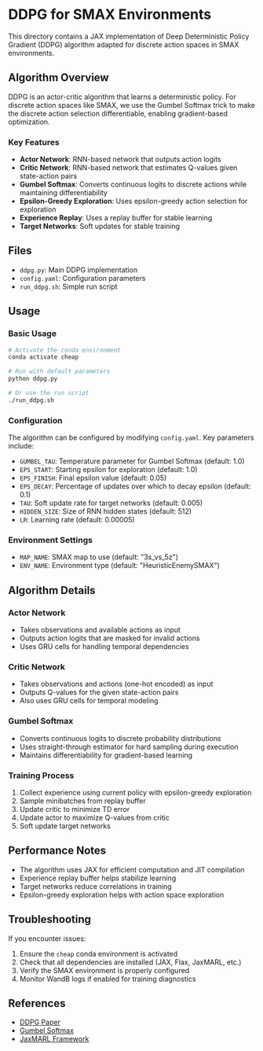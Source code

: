 # DDPG for SMAX Environments

This directory contains a JAX implementation of Deep Deterministic Policy Gradient (DDPG) algorithm adapted for discrete action spaces in SMAX environments.

## Algorithm Overview

DDPG is an actor-critic algorithm that learns a deterministic policy. For discrete action spaces like SMAX, we use the Gumbel Softmax trick to make the discrete action selection differentiable, enabling gradient-based optimization.

### Key Features

- **Actor Network**: RNN-based network that outputs action logits
- **Critic Network**: RNN-based network that estimates Q-values given state-action pairs
- **Gumbel Softmax**: Converts continuous logits to discrete actions while maintaining differentiability
- **Epsilon-Greedy Exploration**: Uses epsilon-greedy action selection for exploration
- **Experience Replay**: Uses a replay buffer for stable learning
- **Target Networks**: Soft updates for stable training

## Files

- `ddpg.py`: Main DDPG implementation
- `config.yaml`: Configuration parameters
- `run_ddpg.sh`: Simple run script

## Usage

### Basic Usage

```bash
# Activate the conda environment
conda activate cheap

# Run with default parameters
python ddpg.py

# Or use the run script
./run_ddpg.sh
```

### Configuration

The algorithm can be configured by modifying `config.yaml`. Key parameters include:

- `GUMBEL_TAU`: Temperature parameter for Gumbel Softmax (default: 1.0)
- `EPS_START`: Starting epsilon for exploration (default: 1.0)
- `EPS_FINISH`: Final epsilon value (default: 0.05)
- `EPS_DECAY`: Percentage of updates over which to decay epsilon (default: 0.1)
- `TAU`: Soft update rate for target networks (default: 0.005)
- `HIDDEN_SIZE`: Size of RNN hidden states (default: 512)
- `LR`: Learning rate (default: 0.00005)

### Environment Settings

- `MAP_NAME`: SMAX map to use (default: "3s_vs_5z")
- `ENV_NAME`: Environment type (default: "HeuristicEnemySMAX")

## Algorithm Details

### Actor Network
- Takes observations and available actions as input
- Outputs action logits that are masked for invalid actions
- Uses GRU cells for handling temporal dependencies

### Critic Network
- Takes observations and actions (one-hot encoded) as input
- Outputs Q-values for the given state-action pairs
- Also uses GRU cells for temporal modeling

### Gumbel Softmax
- Converts continuous logits to discrete probability distributions
- Uses straight-through estimator for hard sampling during execution
- Maintains differentiability for gradient-based learning

### Training Process
1. Collect experience using current policy with epsilon-greedy exploration
2. Sample minibatches from replay buffer
3. Update critic to minimize TD error
4. Update actor to maximize Q-values from critic
5. Soft update target networks

## Performance Notes

- The algorithm uses JAX for efficient computation and JIT compilation
- Experience replay buffer helps stabilize learning
- Target networks reduce correlations in training
- Epsilon-greedy exploration helps with action space exploration

## Troubleshooting

If you encounter issues:

1. Ensure the `cheap` conda environment is activated
2. Check that all dependencies are installed (JAX, Flax, JaxMARL, etc.)
3. Verify the SMAX environment is properly configured
4. Monitor WandB logs if enabled for training diagnostics

## References

- [DDPG Paper](https://arxiv.org/abs/1509.02971)
- [Gumbel Softmax](https://arxiv.org/abs/1611.01144)
- [JaxMARL Framework](https://github.com/FLAIROx/JaxMARL)
